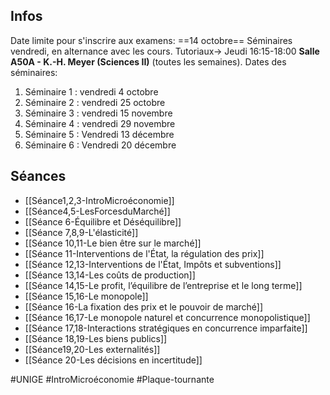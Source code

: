 ## Infos
Date limite pour s'inscrire aux examens: ==14 octobre==
Séminaires vendredi, en alternance avec les cours.
Tutoriaux-> Jeudi 16:15-18:00 **Salle A50A - K.-H. Meyer (Sciences II)** (toutes les semaines).
Dates des séminaires:
1. Séminaire 1 : vendredi 4 octobre
2. Séminaire 2 : vendredi 25 octobre
3. Séminaire 3 : vendredi 15 novembre
4. Séminaire 4 : vendredi 29 novembre
5. Séminaire 5 : Vendredi 13 décembre
6. Séminaire 6 : Vendredi 20 décembre
## Séances
- [[Séance1,2,3-IntroMicroéconomie]]
- [[Séance4,5-LesForcesduMarché]]
- [[Séance 6-Équilibre et Déséquilibre]]
- [[Séance 7,8,9-L'élasticité]]
- [[Séance 10,11-Le bien être sur le marché]]
- [[Séance 11-Interventions de l'État, la régulation des prix]]
- [[Séance 12,13-Interventions de l'État, Impôts et subventions]]
- [[Séance 13,14-Les coûts de production]]
- [[Séance 14,15-Le profit, l’équilibre de l’entreprise et le long terme]]
- [[Séance 15,16-Le monopole]]
- [[Séance 16-La fixation des prix et le pouvoir de marché]]
- [[Séance 16,17-Le monopole naturel et concurrence monopolistique]]
- [[Séance 17,18-Interactions stratégiques en concurrence imparfaite]]
- [[Séance 18,19-Les biens publics]]
- [[Séance19,20-Les externalités]]
- [[Séance 20-Les décisions en incertitude]]

#UNIGE #IntroMicroéconomie #Plaque-tournante 